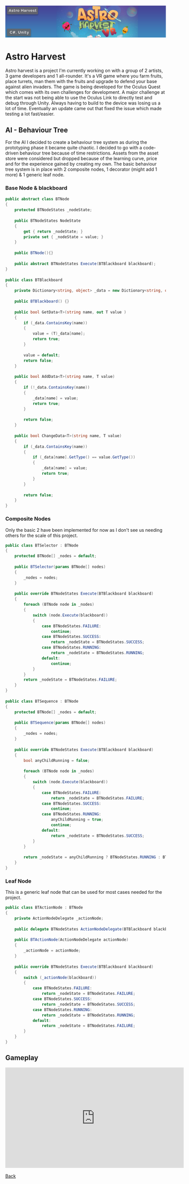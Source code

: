 ![Astro Harvest](../banners/AstroHarvest.png)
# Astro Harvest
Astro harvest is a project I'm currently working on with a group of 2 artists, 3 game developers and 1 all-rounder. It's a VR game where you farm fruits, place turrets, man them with the fruits and upgrade to defend your base against alien invaders. The game is being developed for the Oculus Quest which comes with its own challenges for development. 
A major challenge at the start was not being able to use the Oculus Link to directly test and debug through Unity. Always having to build to the device was losing us a lot of time. Eventually an update came out that fixed the issue which made testing a lot fast/easier.

## AI - Behaviour Tree
For the AI I decided to create a behaviour tree system as during the prototyping phase it became quite chaotic. I decided to go with a code-driven behaviour tree because of time restrictions. Assets from the asset store were considered but dropped because of the learning curve, price and for the experience gained by creating my own.
The basic behaviour tree system is in place with 2 composite nodes, 1 decorator (might add 1 more) & 1 generic leaf node.

### Base Node & blackboard
```c#
public abstract class BTNode
{
    protected BTNodeStates _nodeState;

    public BTNodeStates NodeState
    {
        get { return _nodeState; }
        private set { _nodeState = value; }
    }

    public BTNode(){}

    public abstract BTNodeStates Execute(BTBlackboard blackboard);
}

public class BTBlackboard
{
    private Dictionary<string, object> _data = new Dictionary<string, object>();

    public BTBlackboard() {}

    public bool GetData<T>(string name, out T value )
    {
        if (_data.ContainsKey(name))
        {
            value = (T)_data[name];
            return true;
        }

        value = default;
        return false;
    }

    public bool AddData<T>(string name, T value)
    {
        if (!_data.ContainsKey(name))
        {
            _data[name] = value;
            return true;
        }
        
        return false;
    }

    public bool ChangeData<T>(string name, T value)
    {
        if (_data.ContainsKey(name))
        {
            if (_data[name].GetType() == value.GetType())
            {
                _data[name] = value;
                return true;
            }
        }
        
        return false;
    }
}
```

### Composite Nodes
Only the basic 2 have been implemented for now as I don't see us needing others for the scale of this project.
```c#
public class BTSelector : BTNode
{
    protected BTNode[] _nodes = default;

    public BTSelector(params BTNode[] nodes)
    {
        _nodes = nodes;
    }

    public override BTNodeStates Execute(BTBlackboard blackboard)
    {
        foreach (BTNode node in _nodes)
        {
            switch (node.Execute(blackboard))
            {
                case BTNodeStates.FAILURE:
                    continue;
                case BTNodeStates.SUCCESS:
                    return _nodeState = BTNodeStates.SUCCESS;
                case BTNodeStates.RUNNING:
                    return _nodeState = BTNodeStates.RUNNING;
                default:
                    continue;
            }
        }
        return _nodeState = BTNodeStates.FAILURE;
    }
}

public class BTSequence : BTNode
{
    protected BTNode[] _nodes = default;

    public BTSequence(params BTNode[] nodes)
    {
        _nodes = nodes;
    }

    public override BTNodeStates Execute(BTBlackboard blackboard)
    {
        bool anyChildRunning = false;

        foreach (BTNode node in _nodes)
        {
            switch (node.Execute(blackboard))
            {
                case BTNodeStates.FAILURE:
                    return _nodeState = BTNodeStates.FAILURE;
                case BTNodeStates.SUCCESS:
                    continue;
                case BTNodeStates.RUNNING:
                    anyChildRunning = true;
                    continue;
                default:
                    return _nodeState = BTNodeStates.SUCCESS;
            }
        }

        return _nodeState = anyChildRunning ? BTNodeStates.RUNNING : BTNodeStates.SUCCESS;
    }
}
```

### Leaf Node
This is a generic leaf node that can be used for most cases needed for the project.
```c#
public class BTActionNode : BTNode
{
    private ActionNodeDelegate _actionNode;

    public delegate BTNodeStates ActionNodeDelegate(BTBlackboard blackboard);

    public BTActionNode(ActionNodeDelegate actionNode)
    {
        _actionNode = actionNode;
    }

    public override BTNodeStates Execute(BTBlackboard blackboard)
    {
        switch (_actionNode(blackboard))
        {
            case BTNodeStates.FAILURE:
                return _nodeState = BTNodeStates.FAILURE;
            case BTNodeStates.SUCCESS:
                return _nodeState = BTNodeStates.SUCCESS;
            case BTNodeStates.RUNNING:
                return _nodeState = BTNodeStates.RUNNING;
            default:
                return _nodeState = BTNodeStates.FAILURE;
        }
    }
}
```

## Gameplay
<iframe width="560" height="315" src="https://www.youtube.com/embed/x58T9tPcEuY" frameborder="0" allowfullscreen></iframe>

[Back](../index.html)
